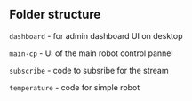 ## Folder structure
``` dashboard ``` - for admin dashboard UI on desktop

``` main-cp ``` - UI of the main robot control pannel

``` subscribe ``` - code to subsribe for the stream

``` temperature ``` - code for simple robot 
